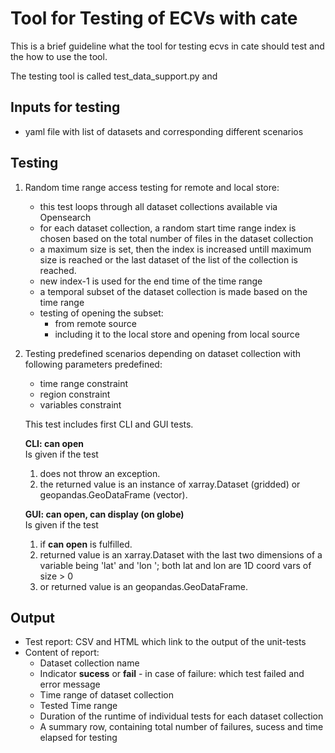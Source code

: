 # Tool for Testing of ECVs with cate

This is a brief guideline what the tool for testing ecvs in cate 
should test and the how to use the tool. 

The testing tool is called test_data_support.py and 
## Inputs for testing

* yaml file with list of datasets and corresponding different scenarios 

## Testing 

1. Random time range access testing for remote and local store:
    * this test loops through all dataset collections available via Opensearch
    * for each dataset collection, a random start time range index is chosen based 
      on the total number of files in the dataset collection
    * a maximum size is set, then the index is increased untill maximum size is reached 
      or the last dataset of the list of the collection is reached. 
    * new index-1 is used for the end time of the time range
    * a temporal subset of the dataset collection is made based on the time range 
    * testing of opening the subset:
        * from remote source
        * including it to the local store and opening from local source
    
2. Testing predefined scenarios depending on dataset collection with following
   parameters predefined:
    * time range constraint
    * region constraint
    * variables constraint 
    
   This test includes first CLI and GUI tests.
    
   **CLI: can open**  
   Is given if the test 
   1. does not throw an exception.
   2. the returned value is an instance of xarray.Dataset (gridded) or geopandas.GeoDataFrame (vector).
  
   **GUI: can open, can display (on globe)**  
   Is given if the test 
   1. if **can open** is fulfilled.
   2. returned value is an xarray.Dataset with the last two dimensions of a variable
      being 'lat' and 'lon '; both lat and lon are 1D coord vars of size > 0
   3. or returned value is an geopandas.GeoDataFrame.


## Output

* Test report: CSV and HTML which link to the output of the unit-tests
* Content of report:
    * Dataset collection name
    * Indicator __sucess__ or __fail__ - in case of failure: which test failed and error message
    * Time range of dataset collection
    * Tested Time range 
    * Duration of the runtime of individual tests for each dataset collection
    * A summary row, containing total number of failures, sucess and time elapsed for testing